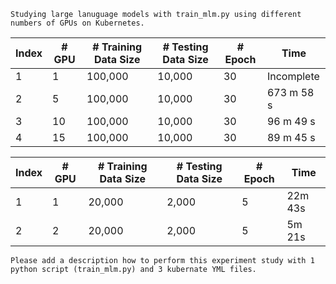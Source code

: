 `Studying large lanuguage models with train_mlm.py using different numbers of GPUs on Kubernetes.`

| Index    | # GPU     | # Training Data Size | # Testing Data Size | # Epoch   | Time       |
|----------|-----------|----------------------|---------------------|-----------|------------|
| 1        | 1         | 100,000              | 10,000              | 30        | Incomplete |
| 2        | 5         | 100,000              | 10,000              | 30        | 673 m 58 s |
| 3        | 10        | 100,000              | 10,000              | 30        | 96 m 49 s  |
| 4        | 15        | 100,000              | 10,000              | 30        | 89 m 45 s  |


| Index | # GPU | # Training Data Size | # Testing Data Size | # Epoch | Time    |
|-------|-------|----------------------|---------------------|---------|---------|
| 1     | 1     | 20,000               | 2,000               | 5       | 22m 43s |
| 2     | 2     | 20,000               | 2,000               | 5       | 5m 21s  |


```
Please add a description how to perform this experiment study with 1 python script (train_mlm.py) and 3 kubernate YML files.
```

